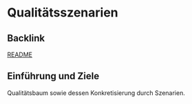 # Qualitätsszenarien

## Backlink
[README](https://github.com/placom/docs/blob/main/README.md)

## Einführung und Ziele
Qualitätsbaum sowie dessen Konkretisierung durch Szenarien.
